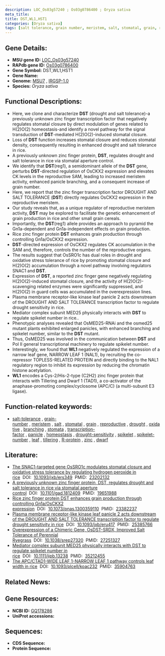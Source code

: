 ```yaml
---
description: LOC_Os03g57240 ; Os03g0786400 ; Oryza sativa
meta_title:
title: DST,WL1,HST1
categories: [Oryza sativa]
tags: [salt tolerance, grain number, meristem, salt, stomatal, grain, reproductive, drought, oxidative, branching, stomata, transcription factor, panicle, homeostasis, drought sensitivity, spikelet, spikelet number, leaf, tillering, R protein, zinc, dwarf]
---
```


## Gene Details:
- **MSU gene ID:** [LOC_Os03g57240](http://rice.uga.edu/cgi-bin/ORF_infopage.cgi?orf=LOC_Os03g57240)  
- **RAPdb gene ID:** [Os03g0786400](https://rapdb.dna.affrc.go.jp/locus/?name=Os03g0786400)  
- **Gene Symbol:** DST,WL1,HST1
- **Gene Name:**
- **Genome:**  [MSU7](http://rice.uga.edu/)&nbsp;,&nbsp;[IRGSP-1.0](https://rapdb.dna.affrc.go.jp/download/irgsp1.html)
- **Species:** *Oryza sativa*

## Functional Descriptions:
   - Here, we clone and characterize **DST** (drought and salt tolerance)-a previously unknown zinc finger transcription factor that negatively regulates stomatal closure by direct modulation of genes related to H(2)O(2) homeostasis-and identify a novel pathway for the signal transduction of **DST**-mediated H(2)O(2)-induced stomatal closure.
   - Loss of **DST** function increases stomatal closure and reduces stomatal density, consequently resulting in enhanced drought and salt tolerance in rice.
   - A previously unknown zinc finger protein, **DST**, regulates drought and salt tolerance in rice via stomatal aperture control.
   - We identify that **DST**(reg1), a semidominant allele of the **DST** gene, perturbs **DST**-directed regulation of OsCKX2 expression and elevates CK levels in the reproductive SAM, leading to increased meristem activity, enhanced panicle branching, and a consequent increase of grain number.
   - Here, we report that the zinc finger transcription factor DROUGHT AND SALT TOLERANCE (**DST**) directly regulates OsCKX2 expression in the reproductive meristem.
   - Our study reveals that, as a unique regulator of reproductive meristem activity, **DST** may be explored to facilitate the genetic enhancement of grain production in rice and other small grain cereals.
   - Importantly, the **DST**(reg1) allele provides an approach to pyramid the Gn1a-dependent and Gn1a-independent effects on grain production.
   - Rice zinc finger protein **DST** enhances grain production through controlling Gn1a/OsCKX2 expression.
   - **DST**-directed expression of OsCKX2 regulates CK accumulation in the SAM and, therefore, controls the number of the reproductive organs.
   - The results suggest that OsSRO1c has dual roles in drought and oxidative stress tolerance of rice by promoting stomatal closure and H(2)O(2) accumulation through a novel pathway involving regulators SNAC1 and **DST**.
   - Expression of **DST**, a reported zinc finger gene negatively regulating H(2)O(2)-induced stomatal closure, and the activity of H(2)O(2)-scavenging related enzymes were significantly suppressed, and H(2)O(2) in guard cells was accumulated in the overexpression lines.
   - Plasma membrane receptor-like kinase leaf panicle 2 acts downstream of the DROUGHT AND SALT TOLERANCE transcription factor to regulate drought sensitivity in rice.
   - Mediator complex subunit MED25 physically interacts with **DST** to regulate spikelet number in rice..
   - Phenotypic analyses revealed that OsMED25-RNAi and the osmed25 mutant plants exhibited enlarged panicles, with enhanced branching and spikelet number, similar to the **DST** mutant.
   - Thus, OsMED25 was involved in the communication between **DST** and Pol II general transcriptional machinery to regulate spikelet number.
   - Interestingly, we found that **WL1** negatively regulated the expression of a narrow leaf gene, NARROW LEAF 1 (NAL1), by recruiting the co-repressor TOPLESS-RELATED PROTEIN and directly binding to the NAL1 regulatory region to inhibit its expression by reducing the chromatin histone acetylation.
   - **WL1** encodes a Cys-2/His-2-type (C2H2) zinc finger protein that interacts with Tillering and Dwarf 1 (TAD1), a co-activator of the anaphase-promoting complex/cyclosome (APC/C) (a multi-subunit E3 ligase).

## Function-related keywords:
   - [salt-tolerance](/tags/salt-tolerance/)&nbsp;,&nbsp;[grain-number](/tags/grain-number/)&nbsp;,&nbsp;[meristem](/tags/meristem/)&nbsp;,&nbsp;[salt](/tags/salt/)&nbsp;,&nbsp;[stomatal](/tags/stomatal/)&nbsp;,&nbsp;[grain](/tags/grain/)&nbsp;,&nbsp;[reproductive](/tags/reproductive/)&nbsp;,&nbsp;[drought](/tags/drought/)&nbsp;,&nbsp;[oxidative](/tags/oxidative/)&nbsp;,&nbsp;[branching](/tags/branching/)&nbsp;,&nbsp;[stomata](/tags/stomata/)&nbsp;,&nbsp;[transcription-factor](/tags/transcription-factor/)&nbsp;,&nbsp;[panicle](/tags/panicle/)&nbsp;,&nbsp;[homeostasis](/tags/homeostasis/)&nbsp;,&nbsp;[drought-sensitivity](/tags/drought-sensitivity/)&nbsp;,&nbsp;[spikelet](/tags/spikelet/)&nbsp;,&nbsp;[spikelet-number](/tags/spikelet-number/)&nbsp;,&nbsp;[leaf](/tags/leaf/)&nbsp;,&nbsp;[tillering](/tags/tillering/)&nbsp;,&nbsp;[R-protein](/tags/R-protein/)&nbsp;,&nbsp;[zinc](/tags/zinc/)&nbsp;,&nbsp;[dwarf](/tags/dwarf/)

## Literature:
   - [The SNAC1-targeted gene OsSRO1c modulates stomatal closure and oxidative stress tolerance by regulating hydrogen peroxide in rice](https://www.doi.org/10.1093/jxb/ers349)&nbsp;&nbsp;DOI:&nbsp;&nbsp;[10.1093/jxb/ers349](https://www.doi.org/10.1093/jxb/ers349)&nbsp;&nbsp;PMID:&nbsp;&nbsp;[23202132](https://pubmed.ncbi.nlm.nih.gov/23202132/)
   - [A previously unknown zinc finger protein, DST, regulates drought and salt tolerance in rice via stomatal aperture control](https://www.doi.org/10.1101/gad.1812409)&nbsp;&nbsp;DOI:&nbsp;&nbsp;[10.1101/gad.1812409](https://www.doi.org/10.1101/gad.1812409)&nbsp;&nbsp;PMID:&nbsp;&nbsp;[19651988](https://pubmed.ncbi.nlm.nih.gov/19651988/)
   - [Rice zinc finger protein DST enhances grain production through controlling Gn1a/OsCKX2 expression](https://www.doi.org/10.1073/pnas.1300359110)&nbsp;&nbsp;DOI:&nbsp;&nbsp;[10.1073/pnas.1300359110](https://www.doi.org/10.1073/pnas.1300359110)&nbsp;&nbsp;PMID:&nbsp;&nbsp;[23382237](https://pubmed.ncbi.nlm.nih.gov/23382237/)
   - [Plasma membrane receptor-like kinase leaf panicle 2 acts downstream of the DROUGHT AND SALT TOLERANCE transcription factor to regulate drought sensitivity in rice](https://www.doi.org/10.1093/jxb/eru417)&nbsp;&nbsp;DOI:&nbsp;&nbsp;[10.1093/jxb/eru417](https://www.doi.org/10.1093/jxb/eru417)&nbsp;&nbsp;PMID:&nbsp;&nbsp;[25385766](https://pubmed.ncbi.nlm.nih.gov/25385766/)
   - [Overexpression of a Chimeric Gene, OsDST-SRDX, Improved Salt Tolerance of Perennial Ryegrass](https://www.doi.org/10.1038/srep27320)&nbsp;&nbsp;DOI:&nbsp;&nbsp;[10.1038/srep27320](https://www.doi.org/10.1038/srep27320)&nbsp;&nbsp;PMID:&nbsp;&nbsp;[27251327](https://pubmed.ncbi.nlm.nih.gov/27251327/)
   - [Mediator complex subunit MED25 physically interacts with DST to regulate spikelet number in rice](https://www.doi.org/10.1111/jipb.13238)&nbsp;&nbsp;DOI:&nbsp;&nbsp;[10.1111/jipb.13238](https://www.doi.org/10.1111/jipb.13238)&nbsp;&nbsp;PMID:&nbsp;&nbsp;[35212455](https://pubmed.ncbi.nlm.nih.gov/35212455/)
   - [The APC/CTAD1-WIDE LEAF 1-NARROW LEAF 1 pathway controls leaf width in rice](https://www.doi.org/10.1093/plcell/koac232)&nbsp;&nbsp;DOI:&nbsp;&nbsp;[10.1093/plcell/koac232](https://www.doi.org/10.1093/plcell/koac232)&nbsp;&nbsp;PMID:&nbsp;&nbsp;[35904763](https://pubmed.ncbi.nlm.nih.gov/35904763/)

## Related News:

## Gene Resources:
- **NCBI ID:**  [GQ178286](http://www.ncbi.nlm.nih.gov/nuccore/GQ178286)
- **UniProt accessions:** [](https://www.uniprot.org/uniprotkb//entry)

## Sequences:
- **CDS Sequence:**
- **Protein Sequence:**
